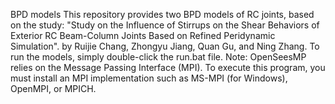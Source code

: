 BPD models
This repository provides two BPD models of RC joints, based on the study:
"Study on the Influence of Stirrups on the Shear Behaviors of Exterior RC Beam-Column Joints Based on Refined Peridynamic Simulation". by Ruijie Chang, Zhongyu Jiang, Quan Gu, and Ning Zhang.
To run the models, simply double-click the run.bat file.
Note: OpenSeesMP relies on the Message Passing Interface (MPI). To execute this program, you must install an MPI implementation such as MS-MPI (for Windows), OpenMPI, or MPICH.
